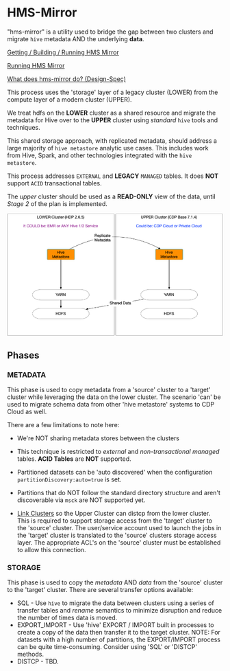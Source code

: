 # HMS-Mirror

"hms-mirror" is a utility used to bridge the gap between two clusters and migrate `hive` metadata AND the underlying **data**.

[Getting / Building / Running HMS Mirror](./setup.md)

[Running HMS Mirror](./running.md)

[What does hms-mirror do? (Design-Spec)](./design-spec.md)

This process uses the 'storage' layer of a legacy cluster (LOWER) from the compute layer of a modern cluster (UPPER).

We treat hdfs on the **LOWER** cluster as a shared resource and migrate the metadata for Hive over to the **UPPER** cluster using _standard_ `hive` tools and techniques.

This shared storage approach, with replicated metadata, should address a large majority of `hive metastore` analytic use cases.  This includes work from Hive, Spark, and other technologies integrated with the `hive metastore`.

This process addresses `EXTERNAL` and **LEGACY** `MANAGED` tables.  It does **NOT** support `ACID` transactional tables.

The _upper_ cluster should be used as a **READ-ONLY** view of the data, until _Stage 2_ of the plan is implemented.

![hms-mirror](./images/HMS-Mirror.png)

## Phases
### METADATA

This phase is used to copy metadata from a 'source' cluster to a 'target' cluster while leveraging the data on the lower cluster.  The scenario 'can' be used to migrate schema data from other 'hive metastore' systems to CDP Cloud as well.

There are a few limitations to note here:
- We're NOT sharing metadata stores between the clusters
- This technique is restricted to _external_ and _non-transactional managed_ tables.  **ACID Tables** are **NOT** supported.
- Partitioned datasets can be 'auto discovered' when the configuration `partitionDiscovery:auto=true` is set.
- Partitions that do NOT follow the standard directory structure and aren't discoverable via `msck` are NOT supported yet.

- [Link Clusters](./link_clusters.md) so the Upper Cluster can distcp from the lower cluster.  This is required to support storage access from the 'target' cluster to the 'source' cluster. The user/service account used to launch the jobs in the 'target' cluster is translated to the 'source' clusters storage access layer.  The appropriate ACL's on the 'source' cluster must be established to allow this connection.

### STORAGE

This phase is used to copy the _metadata_ AND _data_ from the 'source' cluster to the 'target' cluster.  There are several transfer options available:

- SQL - Use `hive` to migrate the data between clusters using a series of transfer tables and _rename_ semantics to minimize disruption and reduce the number of times data is moved.
- EXPORT_IMPORT - Use 'hive' EXPORT / IMPORT built in processes to create a copy of the data then transfer it to the target cluster.  NOTE: For datasets with a high number of partitions, the EXPORT/IMPORT process can be quite time-consuming.  Consider using 'SQL' or 'DISTCP' methods.
- DISTCP - TBD.





